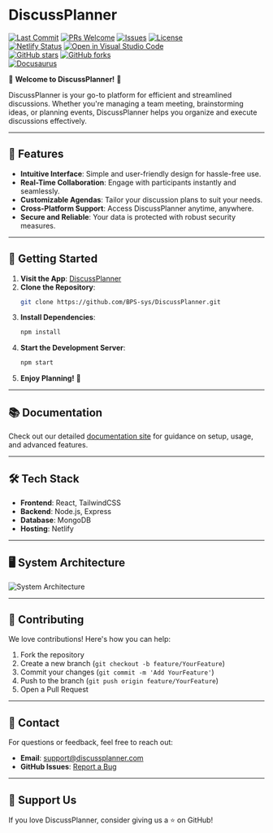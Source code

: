 # DiscussPlanner

[![Last Commit](https://img.shields.io/github/last-commit/BPS-sys/DiscussPlanner)](https://github.com/BPS-sys/DiscussPlanner/commits/main)
[![PRs Welcome](https://img.shields.io/badge/PRs-welcome-brightgreen.svg?style=flat-square)](https://github.com/BPS-sys/DiscussPlanner/pulls)
[![Issues](https://img.shields.io/github/issues/BPS-sys/DiscussPlanner)](https://github.com/BPS-sys/DiscussPlanner/issues)
[![License](https://img.shields.io/github/license/BPS-sys/DiscussPlanner)](https://github.com/BPS-sys/DiscussPlanner/blob/main/LICENSE)  
[![Netlify Status](https://api.netlify.com/api/v1/badges/57eb4dea-9994-45f4-9e97-6a9026413134/deploy-status)](https://app.netlify.com/sites/discussplanner/deploys)
[![Open in Visual Studio Code](https://img.shields.io/static/v1?logo=visualstudiocode&label=&message=Open%20in%20Visual%20Studio%20Code&labelColor=2c2c32&color=007acc&logoColor=007acc)](https://github.dev/BPS-sys/DiscussPlanner)  
[![GitHub stars](https://img.shields.io/github/stars/BPS-sys/DiscussPlanner?style=social)](https://github.com/BPS-sys/DiscussPlanner)
[![GitHub forks](https://img.shields.io/github/forks/BPS-sys/DiscussPlanner?style=social)](https://github.com/BPS-sys/DiscussPlanner)  
[![Docusaurus](https://img.shields.io/badge/Docusaurus-2E8555?style=for-the-badge&logo=docusaurus&logoColor=white)](https://discussplanner.netlify.app/)





🎉 **Welcome to DiscussPlanner!** 🎉

DiscussPlanner is your go-to platform for efficient and streamlined discussions. Whether you're managing a team meeting, brainstorming ideas, or planning events, DiscussPlanner helps you organize and execute discussions effectively.

---

## 🌟 Features

- **Intuitive Interface**: Simple and user-friendly design for hassle-free use.
- **Real-Time Collaboration**: Engage with participants instantly and seamlessly.
- **Customizable Agendas**: Tailor your discussion plans to suit your needs.
- **Cross-Platform Support**: Access DiscussPlanner anytime, anywhere.
- **Secure and Reliable**: Your data is protected with robust security measures.

---

## 🚀 Getting Started

1. **Visit the App**: [DiscussPlanner](https://discussplanner.netlify.app/)
2. **Clone the Repository**:
   ```bash
   git clone https://github.com/BPS-sys/DiscussPlanner.git
   ```
3. **Install Dependencies**:
   ```bash
   npm install
   ```
4. **Start the Development Server**:
   ```bash
   npm start
   ```
5. **Enjoy Planning!** 🎉

---

## 📚 Documentation

Check out our detailed [documentation site](https://discussplanner.netlify.app/) for guidance on setup, usage, and advanced features.

---

## 🛠️ Tech Stack

- **Frontend**: React, TailwindCSS
- **Backend**: Node.js, Express
- **Database**: MongoDB
- **Hosting**: Netlify

---

## 🖥️ System Architecture

![System Architecture](https://github.com/nogikun/Docs-DiscussPlanner/blob/main/docs/%E4%BB%95%E6%A7%98%E6%9B%B8/img/system_structure.drawio.svg)

---

## 📣 Contributing

We love contributions! Here's how you can help:

1. Fork the repository
2. Create a new branch (`git checkout -b feature/YourFeature`)
3. Commit your changes (`git commit -m 'Add YourFeature'`)
4. Push to the branch (`git push origin feature/YourFeature`)
5. Open a Pull Request

---

## 📧 Contact

For questions or feedback, feel free to reach out:

- **Email**: support@discussplanner.com
- **GitHub Issues**: [Report a Bug](https://github.com/BPS-sys/DiscussPlanner/issues)

---

## 💖 Support Us

If you love DiscussPlanner, consider giving us a ⭐ on GitHub!
